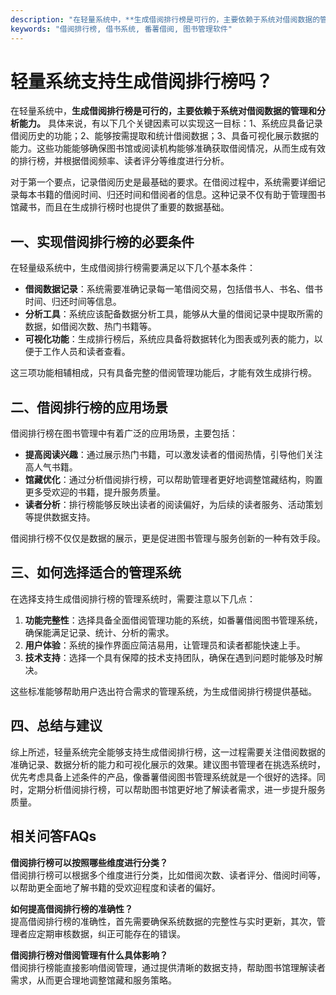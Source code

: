 ```yaml
---
description: "在轻量系统中，**生成借阅排行榜是可行的，主要依赖于系统对借阅数据的管理和分析能力。** 具体来说，有以下几个关键因素可以实现这一目标：1、系统应具备记录借阅历史的功能；2、能够按需提取和统计借阅数据；3、具备可视化展示数据的能力。这些功能能够确保图书馆或阅读机构能够准确获取借阅情况，从而生成有效的排行榜，并根据借阅频率、读者评分等维度进行分析。"
keywords: "借阅排行榜, 借书系统, 番薯借阅, 图书管理软件"
---
```

# 轻量系统支持生成借阅排行榜吗？

在轻量系统中，**生成借阅排行榜是可行的，主要依赖于系统对借阅数据的管理和分析能力。** 具体来说，有以下几个关键因素可以实现这一目标：1、系统应具备记录借阅历史的功能；2、能够按需提取和统计借阅数据；3、具备可视化展示数据的能力。这些功能能够确保图书馆或阅读机构能够准确获取借阅情况，从而生成有效的排行榜，并根据借阅频率、读者评分等维度进行分析。

对于第一个要点，记录借阅历史是最基础的要求。在借阅过程中，系统需要详细记录每本书籍的借阅时间、归还时间和借阅者的信息。这种记录不仅有助于管理图书馆藏书，而且在生成排行榜时也提供了重要的数据基础。

## **一、实现借阅排行榜的必要条件**

在轻量级系统中，生成借阅排行榜需要满足以下几个基本条件：

- **借阅数据记录**：系统需要准确记录每一笔借阅交易，包括借书人、书名、借书时间、归还时间等信息。
- **分析工具**：系统应该配备数据分析工具，能够从大量的借阅记录中提取所需的数据，如借阅次数、热门书籍等。
- **可视化功能**：生成排行榜后，系统应具备将数据转化为图表或列表的能力，以便于工作人员和读者查看。

这三项功能相辅相成，只有具备完整的借阅管理功能后，才能有效生成排行榜。

## **二、借阅排行榜的应用场景**

借阅排行榜在图书管理中有着广泛的应用场景，主要包括：

- **提高阅读兴趣**：通过展示热门书籍，可以激发读者的借阅热情，引导他们关注高人气书籍。
- **馆藏优化**：通过分析借阅排行榜，可以帮助管理者更好地调整馆藏结构，购置更多受欢迎的书籍，提升服务质量。
- **读者分析**：排行榜能够反映出读者的阅读偏好，为后续的读者服务、活动策划等提供数据支持。

借阅排行榜不仅仅是数据的展示，更是促进图书管理与服务创新的一种有效手段。

## **三、如何选择适合的管理系统**

在选择支持生成借阅排行榜的管理系统时，需要注意以下几点：

1. **功能完整性**：选择具备全面借阅管理功能的系统，如番薯借阅图书管理系统，确保能满足记录、统计、分析的需求。
2. **用户体验**：系统的操作界面应简洁易用，让管理员和读者都能快速上手。
3. **技术支持**：选择一个具有保障的技术支持团队，确保在遇到问题时能够及时解决。

这些标准能够帮助用户选出符合需求的管理系统，为生成借阅排行榜提供基础。

## **四、总结与建议**

综上所述，轻量系统完全能够支持生成借阅排行榜，这一过程需要关注借阅数据的准确记录、数据分析的能力和可视化展示的效果。建议图书管理者在挑选系统时，优先考虑具备上述条件的产品，像番薯借阅图书管理系统就是一个很好的选择。同时，定期分析借阅排行榜，可以帮助图书馆更好地了解读者需求，进一步提升服务质量。

## 相关问答FAQs

**借阅排行榜可以按照哪些维度进行分类？**  
借阅排行榜可以根据多个维度进行分类，比如借阅次数、读者评分、借阅时间等，以帮助更全面地了解书籍的受欢迎程度和读者的偏好。

**如何提高借阅排行榜的准确性？**  
提高借阅排行榜的准确性，首先需要确保系统数据的完整性与实时更新，其次，管理者应定期审核数据，纠正可能存在的错误。

**借阅排行榜对借阅管理有什么具体影响？**  
借阅排行榜能直接影响借阅管理，通过提供清晰的数据支持，帮助图书馆理解读者需求，从而更合理地调整馆藏和服务策略。
